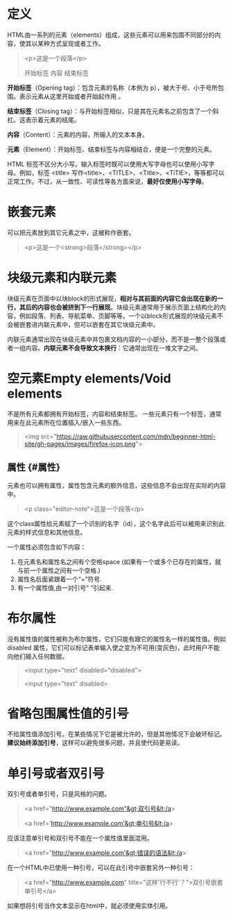# 定义

HTML由一系列的元素（elements）组成，这些元素可以用来包围不同部分的内容，使其以某种方式呈现或者工作。

> &lt;p&gt;这是一个段落&lt;/p&gt;
>
> 开始标签 内容 结束标签

**开始标签**（Opening tag）：包含元素的名称（本例为 p），被大于号、小于号所包围。表示元素从这里开始或者开始起作用 。

**结束标签**（Closing tag）：与开始标签相似，只是其在元素名之前包含了一个斜杠。这表示着元素的结尾。

**内容**（Content）：元素的内容，所输入的文本本身。

**元素**（Element）：开始标签、结束标签与内容相结合，便是一个完整的元素。

HTML 标签不区分大小写。输入标签时既可以使用大写字母也可以使用小写字母。例如，标签 &lt;title&gt; 写作&lt;title&gt;、&lt;TITLE&gt;、&lt;Title&gt;、&lt;TiTlE&gt;，等等都可以正常工作。不过，从一致性、可读性等各方面来说，**最好仅使用小写字母**。

# 嵌套元素

可以把元素放到其它元素之中，这被称作嵌套。

> &lt;p&gt;这是一个&lt;strong&gt;段落&lt;/strong&gt;&lt;/p&gt;

# 块级元素和内联元素

块级元素在页面中以块block的形式展现，**相对与其前面的内容它会出现在新的一行，其后的内容也会被挤到下一行展现**。块级元素通常用于展示页面上结构化的内容，例如段落、列表、导航菜单、页脚等等。一个以block形式展现的块级元素不会被嵌套进内联元素中，但可以嵌套在其它块级元素中。

内联元素通常出现在块级元素中并包裹文档内容的一小部分，而不是一整个段落或者一组内容。**内联元素不会导致文本换行**：它通常出现在一堆文字之间。

# 空元素Empty elements/Void elements

不是所有元素都拥有开始标签，内容和结束标签。 一些元素只有一个标签，通常用来在此元素所在位置插入/嵌入一些东西。

> &lt;img src="https://raw.githubusercontent.com/mdn/beginner-html-site/gh-pages/images/firefox-icon.png"&gt;

## 属性 {#属性}

元素也可以拥有属性，属性包含元素的额外信息，这些信息不会出现在实际的内容中。

> &lt;p class="editor-note"&gt;这是一个段落&lt;/p&gt;

这个class属性给元素赋了一个识别的名字（id），这个名字此后可以被用来识别此元素的样式信息和其他信息。

一个属性必须包含如下内容：

1. 在元素名和属性名之间有个空格space \(如果有一个或多个已存在的属性，就与前一个属性之间有一个空格.\)
2. 属性名后面紧跟着一个“=”符号.
3. 有一个属性值,由一对引号“ ”引起来.

# 布尔属性

没有属性值的属性被称为布尔属性，它们只能有跟它的属性名一样的属性值。例如disabled 属性，它们可以标记表单输入使之变为不可用\(变灰色\)，此时用户不能向他们输入任何数据。

> &lt;input type="text" disabled="disabled"&gt;
>
> &lt;input type="text" disabled&gt;

# 省略包围属性值的引号

不给属性值添加引号。在某些情况下它是被允许的，但是其他情况下会破坏标记。**建议始终添加引号**，这样可以避免很多问题，并且使代码更易读。

# 单引号或者双引号

双引号或者单引号，只是风格的问题。

> &lt;a href="http://www.example.com"&gt;双引号&lt;/a&gt;
>
>  &lt;a href='http://www.example.com'&gt;单引号&lt;/a&gt;

应该注意单引号和双引号不能在一个属性值里面混用。

> &lt;a href="http://www.example.com'&gt;错误的语法&lt;/a&gt;

在一个HTML中已使用一种引号，可以在此引号中嵌套另外一种引号：

> &lt;a href="http://www.example.com" title="这样'行不行'？"&gt;双引号嵌套单引号&lt;/a&gt;

如果想将引号当作文本显示在html中，就必须使用实体引用。





